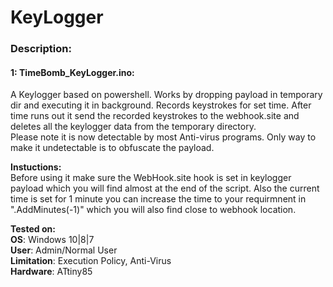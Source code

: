 # KeyLogger

### Description:

#### 1: TimeBomb_KeyLogger.ino:<br>
A Keylogger based on powershell. Works by dropping payload in temporary dir and executing it in background. Records keystrokes for set time. 
After time runs out it send the recorded keystrokes to the webhook.site and deletes all the keylogger data from the temporary directory. <br>Please note it is now detectable by most Anti-virus programs. Only way to make it undetectable is to obfuscate the payload.<br>

**Instuctions:**<br>
Before using it make sure the WebHook.site hook is set in keylogger payload which you will find almost at the end of the script. Also the 
current time is set for 1 minute you can increase the time to your requirmnent in ".AddMinutes(-1)" which you will also find close to webhook location.<br>

**Tested on:**<br>
**OS**: Windows 10|8|7<br>
**User**: Admin/Normal User<br>
**Limitation**: Execution Policy, Anti-Virus<br>
**Hardware**: ATtiny85
